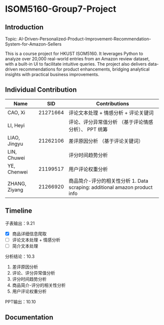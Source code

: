 # ISOM5160-Group7-Project



## Introduction

Topic: AI-Driven-Personalized-Product-Improvement-Recommendation-System-for-Amazon-Sellers

This is a course project for HKUST ISOM5160. It leverages Python to analyze over 20,000 real-world entries from an Amazon review dataset, with a built-in UI to facilitate intuitive queries. The project also delivers data-driven recommendations for product enhancements, bridging analytical insights with practical business improvements.


## Individual Contribution

| Name          | SID      | Contributions                                                  |
|---------------|----------|----------------------------------------------------------------|
| CAO, Xi       | 21271664 | 评论文本处理 + 情感分析 + 评论关键词                                          |
| LI, Heyi      |          | 评论、评分异常值分析 （基于评论情感分析）、 PPT 统筹                                  |
| LIAO, Jingyu  | 21262106 | 差评原因分析   （基于评论关键词）                                             |
| LIN, Chuwei   |          | 评分时间趋势分析                                                       |
| YE, Chenwei   | 21199517 | 用户评论权重分析                                                       |
| ZHANG, Ziyang | 21266920 | 商品简介-评分的相关性分析 1. Data scraping: additional amazon product info |

## Timeline

子表输出：9.21
- [x] 商品详细信息爬取
- [ ] 评论文本处理 + 情感分析
- [ ] 简介文本处理

分析结论：10.3
1. 差评原因分析
2. 评论、评分异常值分析
3. 评分时间趋势分析
4. 商品简介-评分的相关性分析
5. 用户评论权重分析

PPT输出：10.10



## Documentation

